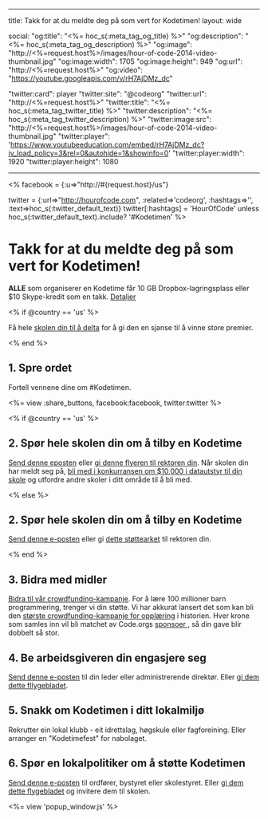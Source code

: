 * * *

title: Takk for at du meldte deg på som vert for Kodetimen! layout: wide

social: "og:title": "<%= hoc_s(:meta_tag_og_title) %>" "og:description": "<%= hoc_s(:meta_tag_og_description) %>" "og:image": "http://<%=request.host%>/images/hour-of-code-2014-video-thumbnail.jpg" "og:image:width": 1705 "og:image:height": 949 "og:url": "http://<%=request.host%>" "og:video": "https://youtube.googleapis.com/v/rH7AjDMz_dc"

"twitter:card": player "twitter:site": "@codeorg" "twitter:url": "http://<%=request.host%>" "twitter:title": "<%= hoc_s(:meta_tag_twitter_title) %>" "twitter:description": "<%= hoc_s(:meta_tag_twitter_description) %>" "twitter:image:src": "http://<%=request.host%>/images/hour-of-code-2014-video-thumbnail.jpg" "twitter:player": 'https://www.youtubeeducation.com/embed/rH7AjDMz_dc?iv_load_policy=3&rel=0&autohide=1&showinfo=0' "twitter:player:width": 1920 "twitter:player:height": 1080

* * *

<% facebook = {:u=>"http://#{request.host}/us"}

twitter = {:url=>"http://hourofcode.com", :related=>'codeorg', :hashtags=>'', :text=>hoc_s(:twitter_default_text)} twitter[:hashtags] = 'HourOfCode' unless hoc_s(:twitter_default_text).include? '#Kodetimen' %>

# Takk for at du meldte deg på som vert for Kodetimen!

**ALLE** som organiserer en Kodetime får 10 GB Dropbox-lagringsplass eller $10 Skype-kredit som en takk. [Detaljer](/prizes)

<% if @country == 'us' %>

Få hele [skolen din til å delta](/us/prizes) for å gi den en sjanse til å vinne store premier.

<% end %>

## 1. Spre ordet

Fortell vennene dine om #Kodetimen.

<%= view :share_buttons, facebook:facebook, twitter:twitter %>

<% if @country == 'us' %>

## 2. Spør hele skolen din om å tilby en Kodetime

[Send denne eposten](/resources#email) eller [gi denne flyeren til rektoren din](/files/schools-handout.pdf). Når skolen din har meldt seg på, [bli med i konkurransen om $10,000 i datautstyr til din skole](/prizes) og utfordre andre skoler i ditt område til å bli med.

<% else %>

## 2. Spør hele skolen din om å tilby en Kodetime

[Send denne e-posten](/resources#email) eller gi [dette støttearket](/files/schools-handout.pdf) til rektoren din.

<% end %>

## 3. Bidra med midler

[Bidra til vår crowdfunding-kampanje](http://code.org/donate). For å lære 100 millioner barn programmering, trenger vi din støtte. Vi har akkurat lansert det som kan bli den [største crowdfunding-kampanje for opplæring](http://code.org/donate) i historien. Hver krone som samles inn vil bli matchet av Code.orgs [sponsoer ](http://code.org/about/donors), så din gave blir dobbelt så stor.

## 4. Be arbeidsgiveren din engasjere seg

[Send denne e-posten](/resources#email) til din leder eller administrerende direktør. Eller [gi dem dette fllygebladet](/resources/hoc-one-pager.pdf).

## 5. Snakk om Kodetimen i ditt lokalmiljø

Rekrutter ein lokal klubb - eit idrettslag, høgskule eller fagforeining. Eller arranger en "Kodetimefest" for nabolaget.

## 6. Spør en lokalpolitiker om å støtte Kodetimen

[Send denne e-posten](/resources#politicians) til ordfører, bystyret eller skolestyret. Eller [gi dem dette flygebladet](/resources/hoc-one-pager.pdf) og invitere dem til skolen.

<%= view 'popup_window.js' %>